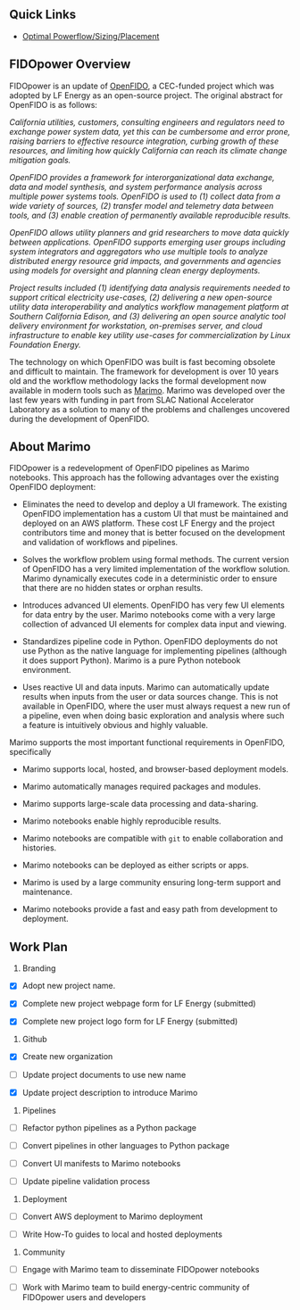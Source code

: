 ## Quick Links

* [Optimal Powerflow/Sizing/Placement](https://marimo.io/p/@lfenergy-fidopower/optimal-sizing-placement?show-code=false)

## FIDOpower Overview

FIDOpower is an update of [OpenFIDO](https://github.com/openfido), a CEC-funded project which was adopted by LF Energy as an open-source project. The original abstract for OpenFIDO is as follows:

<I>
California utilities, customers, consulting engineers and regulators need to exchange power system data, yet this can be cumbersome and error prone, raising barriers to effective resource integration, curbing growth of these resources, and limiting how quickly California can reach its climate change mitigation goals. 

OpenFIDO provides a framework for interorganizational data exchange, data and model synthesis, and system performance analysis across multiple power systems tools. OpenFIDO is used to (1) collect data from a wide variety of sources, (2) transfer model and telemetry data between tools, and (3) enable creation of permanently available reproducible results. 

OpenFIDO allows utility planners and grid researchers to move data quickly between applications. OpenFIDO supports emerging user groups including system integrators and aggregators who use multiple tools to analyze distributed energy resource grid impacts, and governments and agencies using models for oversight and planning clean energy deployments. 

Project results included (1) identifying data analysis requirements needed to support critical electricity use-cases, (2) delivering a new open-source utility data interoperability and analytics workflow management platform at Southern California Edison, and (3) delivering an open source analytic tool delivery environment for workstation, on-premises server, and cloud infrastructure to enable key utility use-cases for commercialization by Linux Foundation Energy.
</I>

The technology on which OpenFIDO was built is fast becoming obsolete and difficult to maintain. The framework for development is over 10 years old and the workflow methodology lacks the formal development now available in modern tools such as [Marimo](https://marimo.io). Marimo was developed over the last few years with funding in part from SLAC National Accelerator Laboratory as a solution to many of the problems and challenges uncovered during the development of OpenFIDO.

## About Marimo

FIDOpower is a redevelopment of OpenFIDO pipelines as Marimo notebooks. This approach has the following advantages over the existing OpenFIDO deployment:

* Eliminates the need to develop and deploy a UI framework. The existing OpenFIDO implementation has a custom UI that must be maintained and deployed on an AWS platform. These cost LF Energy and the project contributors time and money that is better focused on the development and validation of workflows and pipelines.

* Solves the workflow problem using formal methods. The current version of OpenFIDO has a very limited implementation of the workflow solution. Marimo dynamically executes code in a deterministic order to ensure that there are no hidden states or orphan results.

* Introduces advanced UI elements. OpenFIDO has very few UI elements for data entry by the user. Marimo notebooks come with a very large collection of advanced UI elements for complex data input and viewing.

* Standardizes pipeline code in Python. OpenFIDO deployments do not use Python as the native language for implementing pipelines (although it does support Python). Marimo is a pure Python notebook environment.

* Uses reactive UI and data inputs. Marimo can automatically update results when inputs from the user or data sources change. This is not available in OpenFIDO, where the user must always request a new run of a pipeline, even when doing basic exploration and analysis where such a feature is intuitively obvious and highly valuable.

Marimo supports the most important functional requirements in OpenFIDO, specifically

* Marimo supports local, hosted, and browser-based deployment models. 

* Marimo automatically manages required packages and modules. 

* Marimo supports large-scale data processing and data-sharing. 

* Marimo notebooks enable highly reproducible results. 

* Marimo notebooks are compatible with `git` to enable collaboration and histories.

* Marimo notebooks can be deployed as either scripts or apps.

* Marimo is used by a large community ensuring long-term support and maintenance.

* Marimo notebooks provide a fast and easy path from development to deployment.

## Work Plan

1. Branding

- [x] Adopt new project name.

- [x] Complete new project webpage form for LF Energy (submitted)

- [x] Complete new project logo form for LF Energy (submitted)

1. Github

- [x] Create new organization

- [ ] Update project documents to use new name

- [x] Update project description to introduce Marimo

1. Pipelines

- [ ] Refactor python pipelines as a Python package

- [ ] Convert pipelines in other languages to Python package

- [ ] Convert UI manifests to Marimo notebooks

- [ ] Update pipeline validation process

1. Deployment

- [ ] Convert AWS deployment to Marimo deployment

- [ ] Write How-To guides to local and hosted deployments

1. Community

- [ ] Engage with Marimo team to disseminate FIDOpower notebooks

- [ ] Work with Marimo team to build energy-centric community of FIDOpower users and developers

